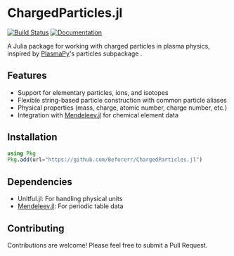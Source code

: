 # ChargedParticles.jl

[![Build Status](https://github.com/Beforerr/ChargedParticles.jl/actions/workflows/CI.yml/badge.svg?branch=main)](https://github.com/Beforerr/ChargedParticles.jl/actions/workflows/CI.yml?query=branch%3Amain)
[![Documentation](https://img.shields.io/badge/docs-dev-blue.svg)](https://beforerr.github.io/ChargedParticles.jl/dev/) 

A Julia package for working with charged particles in plasma physics, inspired by [PlasmaPy](https://github.com/PlasmaPy/PlasmaPy)'s particles subpackage .

## Features

- Support for elementary particles, ions, and isotopes
- Flexible string-based particle construction with common particle aliases
- Physical properties (mass, charge, atomic number, charge number, etc.)
- Integration with [Mendeleev.jl](https://github.com/Eben60/Mendeleev.jl) for chemical element data

## Installation

```julia
using Pkg
Pkg.add(url="https://github.com/Beforerr/ChargedParticles.jl")
```

## Dependencies

- Unitful.jl: For handling physical units
- [Mendeleev.jl](https://github.com/Eben60/Mendeleev.jl): For periodic table data

## Contributing

Contributions are welcome! Please feel free to submit a Pull Request.
